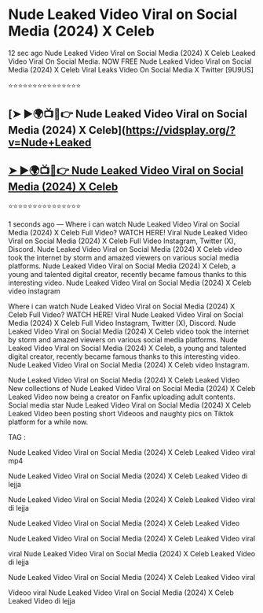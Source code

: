 ﻿# Nude Leaked Video Viral on Social Media (2024) X Celeb



12 sec ago Nude Leaked Video Viral on Social Media (2024) X Celeb Leaked Video Viral On Social Media. NOW FREE Nude Leaked Video Viral on Social Media (2024) X Celeb Viral Leaks Video On Social Media X Twitter [9U9US]

⭐⭐⭐⭐⭐⭐⭐⭐⭐⭐⭐⭐⭐⭐⭐

## [➤ ►🌍📺📱👉 Nude Leaked Video Viral on Social Media (2024) X Celeb](https://vidsplay.org/?v=Nude+Leaked

## [➤ ►🌍📺📱👉 Nude Leaked Video Viral on Social Media (2024) X Celeb](https://vidsplay.org/?v=Nude+Leaked)


⭐⭐⭐⭐⭐⭐⭐⭐⭐⭐⭐⭐⭐⭐⭐



1 seconds ago — Where i can watch Nude Leaked Video Viral on Social Media (2024) X Celeb Full Video? WATCH HERE! Viral Nude Leaked Video Viral on Social Media (2024) X Celeb Full Video Instagram, Twitter (X), Discord. Nude Leaked Video Viral on Social Media (2024) X Celeb video took the internet by storm and amazed viewers on various social media platforms. Nude Leaked Video Viral on Social Media (2024) X Celeb, a young and talented digital creator, recently became famous thanks to this interesting video. Nude Leaked Video Viral on Social Media (2024) X Celeb video instagram

Where i can watch Nude Leaked Video Viral on Social Media (2024) X Celeb Full Video? WATCH HERE! Viral Nude Leaked Video Viral on Social Media (2024) X Celeb Full Video Instagram, Twitter (X), Discord. Nude Leaked Video Viral on Social Media (2024) X Celeb video took the internet by storm and amazed viewers on various social media platforms. Nude Leaked Video Viral on Social Media (2024) X Celeb, a young and talented digital creator, recently became famous thanks to this interesting video. Nude Leaked Video Viral on Social Media (2024) X Celeb video Instagram.

Nude Leaked Video Viral on Social Media (2024) X Celeb Leaked Video New collections of Nude Leaked Video Viral on Social Media (2024) X Celeb Leaked Video now being a creator on Fanfix uploading adult contents. Social media star Nude Leaked Video Viral on Social Media (2024) X Celeb Leaked Video been posting short Videoos and naughty pics on Tiktok platform for a while now.

TAG :

 

Nude Leaked Video Viral on Social Media (2024) X Celeb Leaked Video viral mp4

 

Nude Leaked Video Viral on Social Media (2024) X Celeb Leaked Video di lejja

 

Nude Leaked Video Viral on Social Media (2024) X Celeb Leaked Video viral di lejja

 

Nude Leaked Video Viral on Social Media (2024) X Celeb Leaked Video

 

Nude Leaked Video Viral on Social Media (2024) X Celeb Leaked Video viral

 

viral Nude Leaked Video Viral on Social Media (2024) X Celeb Leaked Video di lejja

 

Nude Leaked Video Viral on Social Media (2024) X Celeb Leaked Video viral

 

Videoo viral Nude Leaked Video Viral on Social Media (2024) X Celeb Leaked Video di lejja